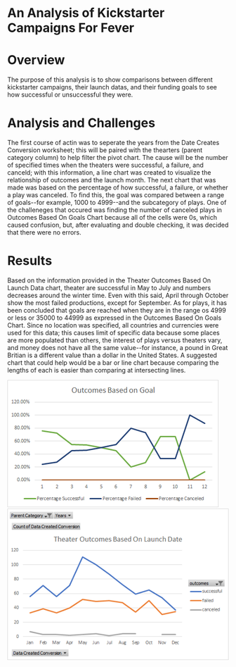 # An Analysis of Kickstarter Campaigns For Fever

# Overview
The purpose of this analysis is to show comparisons between different kickstarter campaigns, their launch datas, and their funding goals to see how successful or unsuccessful they were.

# Analysis and Challenges
The first course of actin was to seperate the years from the Date Creates Conversion worksheet; this will be paired with the thearters (parent category column) to help filter the pivot chart. The cause will be the number of specified times when the theaters were successful, a failure, and canceld; with this information, a line chart was created to visualize the relationship of outcomes and the launch month. The next chart that was made was based on the percentage of how successful, a failure, or whether a play was canceled. To find this, the goal was compared between a range of goals--for example, 1000 to 4999--and the subcategory of plays. One of the challeneges that occured was finding the number of canceled plays in Outcomes Based On Goals Chart because all of the cells were 0s, which caused confusion, but, after evaluating and double checking, it was decided that there were no errors. 

# Results
Based on the information provided in the Theater Outcomes Based On Launch Data chart, theater are successful in May to July and numbers decreases around the winter time. Even with this said, April through October show the most failed productions, except for September. As for plays, it has been concluded that goals are reached when they are in the range os 4999 or less or 35000 to 44999 as expressed in the Outcomes Based On Goals Chart. Since no location was specified, all countries and currencies were used for this data; this causes limit of specific data because some places are more populated than others, the interest of plays versus theaters vary, and money does not have all the same value--for instance, a pound in Great Britian is a different value than a dollar in the United States. A suggested chart that could help would be a bar or line chart because comparing the lengths of each is easier than comparing at intersecting lines. 


![Outcomes_Based_On_Goals](Outcomes_vs_Goals.png)
![Theater_Outcomes_Based_On_Launch_Date](Theater_Outcomes_vs_Launch.png)


